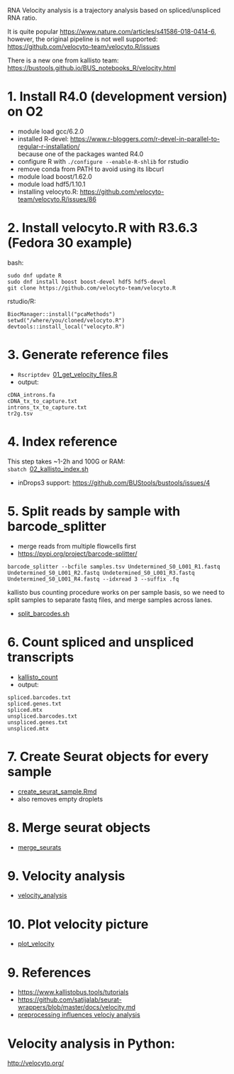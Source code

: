 RNA Velocity analysis is a trajectory analysis based on spliced/unspliced RNA ratio.

It is quite popular https://www.nature.com/articles/s41586-018-0414-6,  
however, the original pipeline is not well supported:
https://github.com/velocyto-team/velocyto.R/issues

There is a new one from kallisto team:
https://bustools.github.io/BUS_notebooks_R/velocity.html

# 1. Install R4.0 (development version) on O2
- module load gcc/6.2.0
- installed R-devel: https://www.r-bloggers.com/r-devel-in-parallel-to-regular-r-installation/  
because one of the packages wanted R4.0
- configure R with `./configure --enable-R-shlib` for rstudio
- remove conda from PATH to avoid using its libcurl
- module load boost/1.62.0
- module load hdf5/1.10.1
- installing velocyto.R: https://github.com/velocyto-team/velocyto.R/issues/86

# 2. Install velocyto.R with R3.6.3 (Fedora 30 example)
bash:
```
sudo dnf update R
sudo dnf install boost boost-devel hdf5 hdf5-devel
git clone https://github.com/velocyto-team/velocyto.R
```
rstudio/R:
```
BiocManager::install("pcaMethods")
setwd("/where/you/cloned/velocyto.R")
devtools::install_local("velocyto.R")
```

# 3. Generate reference files
- `Rscriptdev `[01_get_velocity_files.R](https://github.com/naumenko-sa/crt/blob/master/velocity/01_get_velocity_files.R)
- output:
```
cDNA_introns.fa
cDNA_tx_to_capture.txt
introns_tx_to_capture.txt
tr2g.tsv
```

# 4. Index reference
This step takes ~1-2h and 100G or RAM:  
`sbatch `[02_kallisto_index.sh](https://github.com/naumenko-sa/crt/blob/master/velocity/02_kallisto_index.sh)

- inDrops3 support: https://github.com/BUStools/bustools/issues/4

# 5. Split reads by sample with barcode_splitter

- merge reads from multiple flowcells first
- https://pypi.org/project/barcode-splitter/
```
barcode_splitter --bcfile samples.tsv Undetermined_S0_L001_R1.fastq Undetermined_S0_L001_R2.fastq Undetermined_S0_L001_R3.fastq Undetermined_S0_L001_R4.fastq --idxread 3 --suffix .fq
```

kallisto bus counting procedure works on per sample basis, so we need to split samples to separate fastq files, and merge samples across lanes.

- [split_barcodes.sh](https://github.com/naumenko-sa/crt/blob/master/velocity/03_split_barcodes.sh)

# 6. Count spliced and unspliced transcripts
- [kallisto_count](https://github.com/naumenko-sa/crt/blob/master/velocity/04_kallisto_count.sh)
- output:
```
spliced.barcodes.txt
spliced.genes.txt
spliced.mtx
unspliced.barcodes.txt
unspliced.genes.txt
unspliced.mtx
```

# 7. Create Seurat objects for every sample
- [create_seurat_sample.Rmd](https://github.com/naumenko-sa/crt/blob/master/velocity/05.create_seurat_sample.Rmd)
- also removes empty droplets

# 8. Merge seurat objects
- [merge_seurats](https://github.com/naumenko-sa/crt/blob/master/velocity/06.merge_seurats.Rmd)

# 9. Velocity analysis
- [velocity_analysis](https://github.com/naumenko-sa/crt/blob/master/velocity/07.velocity_analysis.Rmd)

# 10. Plot velocity picture
- [plot_velocity](https://github.com/naumenko-sa/crt/blob/master/velocity/08.plot_velocity.Rmd)

# 9. References
- https://www.kallistobus.tools/tutorials
- https://github.com/satijalab/seurat-wrappers/blob/master/docs/velocity.md
- [preprocessing influences velociy analysis](https://www.biorxiv.org/content/10.1101/2020.03.13.990069v1)

# Velocity analysis in Python:
http://velocyto.org/
